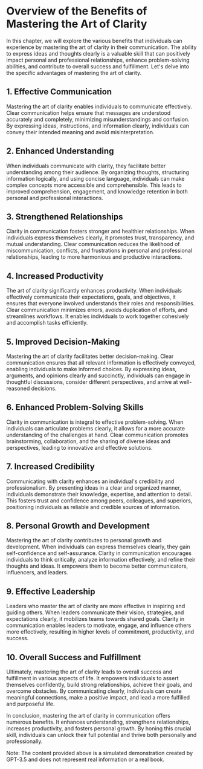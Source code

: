 Overview of the Benefits of Mastering the Art of Clarity
=================================================================

In this chapter, we will explore the various benefits that individuals can experience by mastering the art of clarity in their communication. The ability to express ideas and thoughts clearly is a valuable skill that can positively impact personal and professional relationships, enhance problem-solving abilities, and contribute to overall success and fulfillment. Let's delve into the specific advantages of mastering the art of clarity.

**1. Effective Communication**
------------------------------

Mastering the art of clarity enables individuals to communicate effectively. Clear communication helps ensure that messages are understood accurately and completely, minimizing misunderstandings and confusion. By expressing ideas, instructions, and information clearly, individuals can convey their intended meaning and avoid misinterpretation.

**2. Enhanced Understanding**
-----------------------------

When individuals communicate with clarity, they facilitate better understanding among their audience. By organizing thoughts, structuring information logically, and using concise language, individuals can make complex concepts more accessible and comprehensible. This leads to improved comprehension, engagement, and knowledge retention in both personal and professional interactions.

**3. Strengthened Relationships**
---------------------------------

Clarity in communication fosters stronger and healthier relationships. When individuals express themselves clearly, it promotes trust, transparency, and mutual understanding. Clear communication reduces the likelihood of miscommunication, conflicts, and frustrations in personal and professional relationships, leading to more harmonious and productive interactions.

**4. Increased Productivity**
-----------------------------

The art of clarity significantly enhances productivity. When individuals effectively communicate their expectations, goals, and objectives, it ensures that everyone involved understands their roles and responsibilities. Clear communication minimizes errors, avoids duplication of efforts, and streamlines workflows. It enables individuals to work together cohesively and accomplish tasks efficiently.

**5. Improved Decision-Making**
-------------------------------

Mastering the art of clarity facilitates better decision-making. Clear communication ensures that all relevant information is effectively conveyed, enabling individuals to make informed choices. By expressing ideas, arguments, and opinions clearly and succinctly, individuals can engage in thoughtful discussions, consider different perspectives, and arrive at well-reasoned decisions.

**6. Enhanced Problem-Solving Skills**
--------------------------------------

Clarity in communication is integral to effective problem-solving. When individuals can articulate problems clearly, it allows for a more accurate understanding of the challenges at hand. Clear communication promotes brainstorming, collaboration, and the sharing of diverse ideas and perspectives, leading to innovative and effective solutions.

**7. Increased Credibility**
----------------------------

Communicating with clarity enhances an individual's credibility and professionalism. By presenting ideas in a clear and organized manner, individuals demonstrate their knowledge, expertise, and attention to detail. This fosters trust and confidence among peers, colleagues, and superiors, positioning individuals as reliable and credible sources of information.

**8. Personal Growth and Development**
--------------------------------------

Mastering the art of clarity contributes to personal growth and development. When individuals can express themselves clearly, they gain self-confidence and self-assurance. Clarity in communication encourages individuals to think critically, analyze information effectively, and refine their thoughts and ideas. It empowers them to become better communicators, influencers, and leaders.

**9. Effective Leadership**
---------------------------

Leaders who master the art of clarity are more effective in inspiring and guiding others. When leaders communicate their vision, strategies, and expectations clearly, it mobilizes teams towards shared goals. Clarity in communication enables leaders to motivate, engage, and influence others more effectively, resulting in higher levels of commitment, productivity, and success.

**10. Overall Success and Fulfillment**
---------------------------------------

Ultimately, mastering the art of clarity leads to overall success and fulfillment in various aspects of life. It empowers individuals to assert themselves confidently, build strong relationships, achieve their goals, and overcome obstacles. By communicating clearly, individuals can create meaningful connections, make a positive impact, and lead a more fulfilled and purposeful life.

In conclusion, mastering the art of clarity in communication offers numerous benefits. It enhances understanding, strengthens relationships, increases productivity, and fosters personal growth. By honing this crucial skill, individuals can unlock their full potential and thrive both personally and professionally.

Note: The content provided above is a simulated demonstration created by GPT-3.5 and does not represent real information or a real book.
